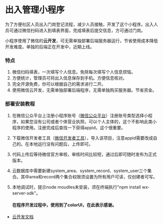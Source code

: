 # 出入管理小程序
为了方便社区人员出入门岗登记流程，减少人员接触，开发了这个小程序。出入人员可通过微信扫码进入到填表界面，完成填表后提交信息，方可通过门岗。

小程序使用了微信的**云开发**，可无需单独部署后端服务器运行，节省使用成本降低开发难度。单独的后端正在开发中，近期上线。

### 特点

1. 微信扫码填表，一次填写个人信息。免除每次填写个人信息烦恼。
2. 方便统计，管理员可将出入信息保存到手机。方便信息核对。
3. 完全开源免费，你可以根据自己的需求进行二开。
4. 使用微信云开发，无需单独部署后端程序，无需单独购买服务器。节省资金。

### 部署安装教程

 1. 在微信公众平台上注册小程序账号（[微信公众平台](https://mp.weixin.qq.com/ )）注册账号类型选择小程序，如果您没有公司或者个体营业执照，可以个人主体的，这个不影响此类小程序的使用。注册完成后查找一下获得appid，这个很重要。

 2. 下载微信开发者工具（[微信开发者工具](https://developers.weixin.qq.com/miniprogram/dev/devtools/stable.html)），导入该项目，注意appid需要改成自己的。在本地运行没有问题后，上传即可。

 3. 代码上传后等待微信官方审核，审核时间比较短，通过后即可随时发布为正式版本。

 4. 云数据库中需要新建system_area、system_record、system_user三个集合。其中area和record两个集合权限须设置为所有用户可读，仅创建者可写。

 5. 本地调试时，提示node moudles未安装，须在终端执行"npm install wx-server-sdk"。

    

    #### 在程序开发过程中，使用到了colorUI，在此表示感谢。

- [云开发文档](https://developers.weixin.qq.com/miniprogram/dev/wxcloud/basis/getting-started.html)

  

